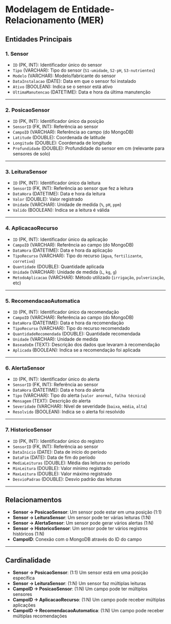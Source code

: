 # Modelagem de Entidade-Relacionamento (MER)

## Entidades Principais

### 1. Sensor

- `ID` (PK, INT): Identificador único do sensor  
- `Tipo` (VARCHAR): Tipo do sensor (`S1-umidade`, `S2-pH`, `S3-nutrientes`)  
- `Modelo` (VARCHAR): Modelo/fabricante do sensor  
- `DataInstalacao` (DATE): Data em que o sensor foi instalado  
- `Ativo` (BOOLEAN): Indica se o sensor está ativo  
- `UltimaManutencao` (DATETIME): Data e hora da última manutenção  

---

### 2. PosicaoSensor

- `ID` (PK, INT): Identificador único da posição  
- `SensorID` (FK, INT): Referência ao sensor  
- `CampoID` (VARCHAR): Referência ao campo (do MongoDB)  
- `Latitude` (DOUBLE): Coordenada de latitude  
- `Longitude` (DOUBLE): Coordenada de longitude  
- `Profundidade` (DOUBLE): Profundidade do sensor em cm (relevante para sensores de solo)  

---

### 3. LeituraSensor

- `ID` (PK, INT): Identificador único da leitura  
- `SensorID` (FK, INT): Referência ao sensor que fez a leitura  
- `DataHora` (DATETIME): Data e hora da leitura  
- `Valor` (DOUBLE): Valor registrado  
- `Unidade` (VARCHAR): Unidade de medida (`%`, `pH`, `ppm`)  
- `Valido` (BOOLEAN): Indica se a leitura é válida  

---

### 4. AplicacaoRecurso

- `ID` (PK, INT): Identificador único da aplicação  
- `CampoID` (VARCHAR): Referência ao campo (do MongoDB)  
- `DataHora` (DATETIME): Data e hora da aplicação  
- `TipoRecurso` (VARCHAR): Tipo do recurso (`água`, `fertilizante`, `corretivo`)  
- `Quantidade` (DOUBLE): Quantidade aplicada  
- `Unidade` (VARCHAR): Unidade de medida (`L`, `kg`, `g`)  
- `MetodoAplicacao` (VARCHAR): Método utilizado (`irrigação`, `pulverização`, etc)  

---

### 5. RecomendacaoAutomatica

- `ID` (PK, INT): Identificador único da recomendação  
- `CampoID` (VARCHAR): Referência ao campo (do MongoDB)  
- `DataHora` (DATETIME): Data e hora da recomendação  
- `TipoRecurso` (VARCHAR): Tipo do recurso recomendado  
- `QuantidadeRecomendada` (DOUBLE): Quantidade recomendada  
- `Unidade` (VARCHAR): Unidade de medida  
- `BaseadoEm` (TEXT): Descrição dos dados que levaram à recomendação  
- `Aplicada` (BOOLEAN): Indica se a recomendação foi aplicada  

---

### 6. AlertaSensor

- `ID` (PK, INT): Identificador único do alerta  
- `SensorID` (FK, INT): Referência ao sensor  
- `DataHora` (DATETIME): Data e hora do alerta  
- `Tipo` (VARCHAR): Tipo do alerta (`valor anormal`, `falha técnica`)  
- `Mensagem` (TEXT): Descrição do alerta  
- `Severidade` (VARCHAR): Nível de severidade (`baixa`, `média`, `alta`)  
- `Resolvido` (BOOLEAN): Indica se o alerta foi resolvido  

---

### 7. HistoricoSensor

- `ID` (PK, INT): Identificador único do registro  
- `SensorID` (FK, INT): Referência ao sensor  
- `DataInicio` (DATE): Data de início do período  
- `DataFim` (DATE): Data de fim do período  
- `MediaLeituras` (DOUBLE): Média das leituras no período  
- `MinLeitura` (DOUBLE): Valor mínimo registrado  
- `MaxLeitura` (DOUBLE): Valor máximo registrado  
- `DesvioPadrao` (DOUBLE): Desvio padrão das leituras  

---

## Relacionamentos

- **Sensor → PosicaoSensor**: Um sensor pode estar em uma posição (1:1)  
- **Sensor → LeituraSensor**: Um sensor pode ter várias leituras (1:N)  
- **Sensor → AlertaSensor**: Um sensor pode gerar vários alertas (1:N)  
- **Sensor → HistoricoSensor**: Um sensor pode ter vários registros históricos (1:N)  
- **CampoID**: Conexão com o MongoDB através do ID do campo  

---

## Cardinalidade

- **Sensor → PosicaoSensor**: (1:1) Um sensor está em uma posição específica  
- **Sensor → LeituraSensor**: (1:N) Um sensor faz múltiplas leituras  
- **CampoID → PosicaoSensor**: (1:N) Um campo pode ter múltiplos sensores  
- **CampoID → AplicacaoRecurso**: (1:N) Um campo pode receber múltiplas aplicações  
- **CampoID → RecomendacaoAutomatica**: (1:N) Um campo pode receber múltiplas recomendações  
